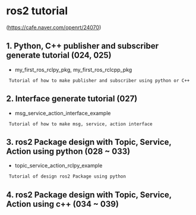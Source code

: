 # ros2 tutorial
(https://cafe.naver.com/openrt/24070)

## 1. Python, C++ publisher and subscriber generate tutorial (024, 025)
* my_first_ros_rclpy_pkg, my_first_ros_rclcpp_pkg
```  
 Tutorial of how to make publisher and subscriber using python or C++
```

## 2. Interface generate tutorial (027)
* msg_service_action_interface_example
```  
 Tutorial of how to make msg, service, action interface 
```

## 3. ros2 Package design with Topic, Service, Action using python (028 ~ 033)
* topic_service_action_rclpy_example
```  
 Tutorial of design ros2 Package using python 
```

## 4. ros2 Package design with Topic, Service, Action using c++ (034 ~ 039)
